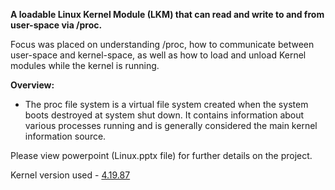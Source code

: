<b>A loadable Linux Kernel Module (LKM) that can read and write to and from user-space via /proc.</b>

Focus was placed on understanding /proc, how to communicate between user-space and kernel-space, as well as how to load and unload Kernel modules while the kernel is running.

<b>Overview:</b>

- The proc file system is a virtual file system created when the system boots destroyed at system shut down. It contains information about various processes running and is generally considered the main kernel information source.


Please view powerpoint (Linux.pptx file) for further details on the project.

Kernel version used - <a href="https://cdn.kernel.org/pub/linux/kernel/v4.x/linux-4.19.87.tar.xz">4.19.87</a>
